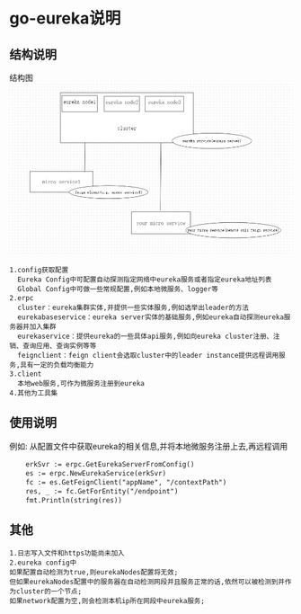 # go-eureka说明

## 结构说明

结构图
![avatar](https://github.com/wing-zacharias/go-eureka/blob/master/1.png)

```text
1.config获取配置
  Eureka Config中可配置自动探测指定网络中eureka服务或者指定eureka地址列表
  Global Config中可做一些常规配置,例如本地微服务、logger等
2.erpc
  cluster：eureka集群实体,并提供一些实体服务,例如选举出leader的方法
  eurekabaseservice：eureka server实体的基础服务,例如eureka自动探测eureka服务器并加入集群
  eurekaservice：提供eureka的一些具体api服务,例如向eureka cluster注册、注销、查询应用、查询实例等等
  feignclient：feign client会选取cluster中的leader instance提供远程调用服务,具有一定的负载均衡能力
3.client
  本地web服务,可作为微服务注册到eureka
4.其他为工具集
```

## 使用说明

例如:
从配置文件中获取eureka的相关信息,并将本地微服务注册上去,再远程调用

```text
    erkSvr := erpc.GetEurekaServerFromConfig()
    es := erpc.NewEurekaService(erkSvr)
    fc := es.GetFeignClient("appName", "/contextPath")
    res, _ := fc.GetForEntity("/endpoint")
    fmt.Println(string(res))
```

## 其他

```text
1.日志写入文件和https功能尚未加入
2.eureka config中
如果配置自动检测为true,则eurekaNodes配置将无效;
但如果eurekaNodes配置中的服务器在自动检测网段并且服务正常的话,依然可以被检测到并作为cluster的一个节点;
如果network配置为空,则会检测本机ip所在网段中eureka服务;
```
